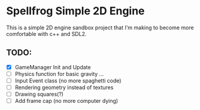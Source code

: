 # Spellfrog Simple 2D Engine

This is a simple 2D engine sandbox project that I'm making to become more comfortable with c++ and SDL2.

## TODO:
* [X] GameManager Init and Update
* [ ] Physics function for basic gravity ...
* [ ] Input Event class (no more spaghetti code)
* [ ] Rendering geometry instead of textures
* [ ] Drawing squares(?)
* [ ] Add frame cap (no more computer dying)